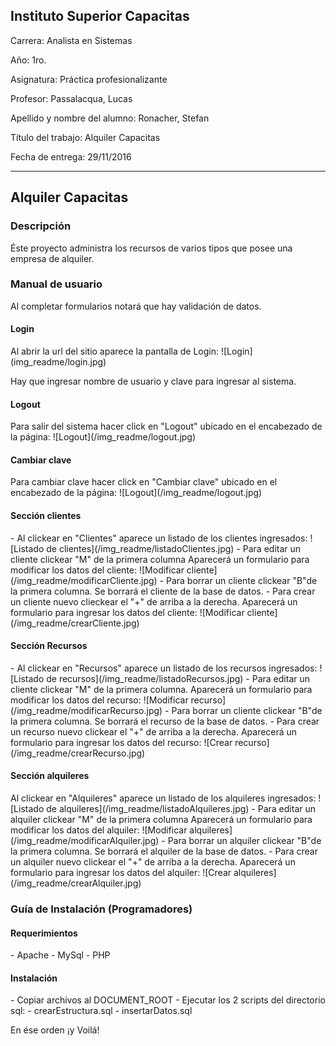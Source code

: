 Instituto Superior Capacitas
----------------------------

Carrera: Analista en Sistemas

Año: 1ro.

Asignatura: Práctica profesionalizante

Profesor: Passalacqua, Lucas

Apellido y nombre del alumno: Ronacher, Stefan

Título del trabajo: Alquiler Capacitas

Fecha de entrega: 29/11/2016

<hr>
<h2>Alquiler Capacitas</h2>
<h3>Descripción</h3>
Éste proyecto administra los recursos de varios tipos que posee una empresa de alquiler.
<h3>Manual de usuario</h3>
Al completar formularios notará que hay validación de datos.
<h4>Login</h4>
Al abrir la url del sitio aparece la pantalla de Login:
![Login](img_readme/login.jpg)

Hay que ingresar nombre de usuario y clave para ingresar al sistema.
<h4>Logout</h4>
Para salir del sistema hacer click en "Logout" ubicado en el encabezado de la página:
![Logout](/img_readme/logout.jpg)
<h4>Cambiar clave</h4>
Para cambiar clave hacer click en "Cambiar clave" ubicado en el encabezado de la página:
![Logout](/img_readme/logout.jpg)
<h4>Sección clientes</h4>
 - Al clickear en "Clientes" aparece un listado de los clientes ingresados:
![Listado de clientes](/img_readme/listadoClientes.jpg)
 - Para editar un cliente clickear "M" de la primera columna
	Aparecerá un formulario para modificar los datos del cliente:
	 ![Modificar cliente](/img_readme/modificarCliente.jpg)
 - Para borrar un cliente clickear "B"de la primera columna.  
Se borrará el cliente de la base de datos.
 - Para crear un cliente nuevo clieckear el "+" de arriba a la derecha.
Aparecerá un formulario para ingresar los datos del cliente:
 ![Modificar cliente](/img_readme/crearCliente.jpg)
<h4>Sección Recursos</h4>
 - Al clickear en "Recursos" aparece un listado de los recursos ingresados:
![Listado de recursos](/img_readme/listadoRecursos.jpg)
 - Para editar un cliente clickear "M" de la primera columna.
Aparecerá un formulario para modificar los datos del recurso:
 ![Modificar recurso](/img_readme/modificarRecurso.jpg)
 - Para borrar un cliente clickear "B"de la primera columna.  
 Se borrará el recurso de la base de datos.
 - Para crear un recurso nuevo clickear el "+" de arriba a la derecha.
Aparecerá un formulario para ingresar los datos del recurso:
 ![Crear recurso](/img_readme/crearRecurso.jpg)
<h4>Sección alquileres</h4>
Al clickear en "Alquileres" aparece un listado de los alquileres ingresados:
![Listado de alquileres](/img_readme/listadoAlquileres.jpg)
 - Para editar un alquiler clickear "M" de la primera columna
Aparecerá un formulario para modificar los datos del alquiler:
![Modificar alquileres](/img_readme/modificarAlquiler.jpg)
 - Para borrar un alquiler clickear "B"de la primera columna.  
 Se borrará el alquiler de la base de datos.
 - Para crear un alquiler nuevo clickear el "+" de arriba a la derecha.
Aparecerá un formulario para ingresar los datos del alquiler:
![Crear alquileres](/img_readme/crearAlquiler.jpg)
<h3>Guía de Instalación (Programadores)</h3>
<h4>Requerimientos</h4>
 - Apache
 - MySql
 - PHP
<h4>Instalación</h4>
 - Copiar archivos al DOCUMENT_ROOT
 - Ejecutar los 2 scripts del directorio sql:
	 - crearEstructura.sql
	 - insertarDatos.sql

En ése orden
¡y Voilá!